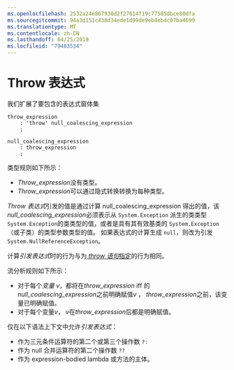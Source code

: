 ```yaml
---
ms.openlocfilehash: 2532a24e867930d2f27614f19c77585dbce80dfa
ms.sourcegitcommit: 94a3d151c438d34ede1d99de9eb4ebdc07ba4699
ms.translationtype: MT
ms.contentlocale: zh-CN
ms.lasthandoff: 04/25/2019
ms.locfileid: "79483534"
---
```

# <a name="throw-expression"></a>Throw 表达式

我们扩展了要包含的表达式窗体集

```antlr
throw_expression
    : 'throw' null_coalescing_expression
    ;

null_coalescing_expression
    : throw_expression
    ;
```

类型规则如下所示：

- *Throw_expression*没有类型。
- *Throw_expression*可以通过隐式转换转换为每种类型。

*Throw 表达式*引发的值是通过计算 null_coalescing_expression 得出的值，该*null_coalescing_expression*必须表示从 `System.Exception` 派生的类类型 `System.Exception`的类类型的值，或者是具有其有效基类的 `System.Exception` （或子类）的类型参数类型的值。 如果表达式的计算生成 `null`，则改为引发 `System.NullReferenceException`。

计算*引发表达式*时的行为与为[ *throw 语句*指定](../../spec/statements.md#the-throw-statement)的行为相同。

流分析规则如下所示：

- 对于每个*变量 v*，都将在*throw_expression* iff 的*null_coalescing_expression*之前明确赋值*v* ， *throw_expression*之前，该变量已明确赋值。
- 对于每个变量*v*， *v*在*throw_expression*后都是明确赋值。

仅在以下语法上下文中允许*引发表达式*：
- 作为三元条件运算符的第二个或第三个操作数 `?:`
- 作为 null 合并运算符的第二个操作数 `??`
- 作为 expression-bodied lambda 或方法的主体。
